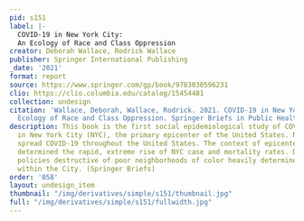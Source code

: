 ```yaml
---
pid: s151
label: |-
  COVID-19 in New York City:
  An Ecology of Race and Class Oppression
creator: Deborah Wallace, Rodrick Wallace
publisher: Springer International Publishing
_date: '2021'
format: report
source: https://www.springer.com/gp/book/9783030596231
clio: https://clio.columbia.edu/catalog/15454481
collection: undesign
citation: 'Wallace, Deborah, Wallace, Rodrick. 2021. COVID-19 in New York City: An
  Ecology of Race and Class Oppression. Springer Briefs in Public Health.'
description: This book is the first social epidemiological study of COVID-19 spread
  in New York City (NYC), the primary epicenter of the United States. New York City
  spread COVID-19 throughout the United States. The context of epicenter formation
  determined the rapid, extreme rise of NYC case and mortality rates. Decades of public
  policies destructive of poor neighborhoods of color heavily determined the spread
  within the City. (Springer Briefs)
order: '058'
layout: undesign_item
thumbnail: "/img/derivatives/simple/s151/thumbnail.jpg"
full: "/img/derivatives/simple/s151/fullwidth.jpg"
---
```

